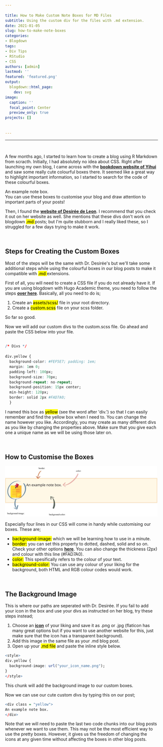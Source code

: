 ```yaml
---

title: How to Make Custom Note Boxes for MD Files
subtitle: Using the custom div for the files with .md extension.
date: 2021-01-05
slug: how-to-make-note-boxes
categories:
- Blogdown
tags:
- Div Tips
- RStudio
- CSS
authors: [admin]
lastmod: ''
featured: 'featured.png'
output:
  blogdown::html_page:
    dev: svg
image:
  caption: ''
  focal_point: Center
  preview_only: true
projects: []


---
```


***

&nbsp;


A few months ago, I started to learn how to create a blog using R Markdown from scracth. Initially, I had absolutely no idea about CSS. Right after launching my own blog, I came across with the [**bookdown website of Yihui**](https://bookdown.org/yihui/blogdown/output-format.html) and saw some really cute colourful boxes there. It seemed like a great way to highlight important information, so I started to search for the code of these colourful boxes.



<style>
div.yellow {
    background-image: url("note.png");
}
</style>

<div class = "yellow">
An example note box.
</div>

<style>
div.blue {
  background-image: url('lightbulb.png')
}
</style>

<div class = "blue">
You can use these boxes to customise your blog and draw attention to important parts of your posts!
</div>


Then, I found the [**website of Desirée de Leon**](https://desiree.rbind.io/post/2019/making-tip-boxes-with-bookdown-and-rmarkdown/). I recommend that you check it out on her website as well. She mentions that these divs don't work on blogdown <mark> .md </mark> posts; but I'm quite stubborn and I really liked these, so I struggled for a few days trying to make it work.

&nbsp;


## Steps for Creating the Custom Boxes

Most of the steps will be the same with Dr. Desirée's but we'll take some additional steps while using the colourful boxes in our blog posts to make it compatible with <mark> .md </mark> extensions.

First of all, you will need to create a CSS file if you do not already have it. If you are using blogdown with Hugo Academic theme, you need to follow the steps [**over here**](https://wowchemy.com/docs/customization/). Basically, all you need to do is;
 
 1. Create an <mark>assets/scss/</mark> file in your root directory. 
 2. Create a <mark>custom.scss</mark> file on your scss folder.
 
So far so good.

Now we will add our custom divs to the custom.scss file. Go ahead and paste the CSS below into your file.

```r

/* Divs */

div.yellow { 
  background-color: #FEF5E7; padding: 1em;
  margin: 1em 0;
  padding-left: 100px;
  background-size: 70px;
  background-repeat: no-repeat;
  background-position: 15px center;
  min-height: 120px;
  border: solid 2px #FAD7A0;
  }

```
I named this box as <mark>yellow</mark> (see the word after 'div.') so that I can easily remember and find the yellow box when I need to. You can change the name however you like. Accordingly, you may create as many different divs as you like by changing the properties above. Make sure that you give each one a unique name as we will be using those later on.

&nbsp;


## How to Customise the Boxes


![](example.jpg)

Especially four lines in our CSS will come in handy while customising our boxes. These are;

- <mark>background-image:</mark> which we will be learning how to use in a minute.
- <mark>border:</mark> you can set this property to dotted, dashed, solid and so on. Check your other options [**here**](https://www.w3schools.com/css/css_border.asp). You can also change the thickness (2px) and colour with this line (#FAD7A0).
- <mark>color:</mark> This spesifically refers to the colour of your text. 
- <mark>background-color:</mark> You can use any colour of your liking for the background, both HTML and RGB colour codes would work.

&nbsp;


## The Background Image

This is where our paths are seperated with Dr. Desirée. If you fail to add your icon in the box and use your divs as instructed on her blog, try these steps instead;

1. Choose an [**icon**](https://www.flaticon.com) of your liking and save it as .png or .jpg (flaticon has many great options but if you want to use another website for this, just make sure that the icon has a transparent background).
2. Add this image in the same file as your .md blog post.
3. Open up your <mark>.md file</mark> and paste the inline style below.

```r
<style>
div.yellow {
  background-image: url("your_icon_name.png");
}
</style>
```

This chunk will add the background image to our custom boxes.

Now we can use our cute custom divs by typing this on our post;

```r
<div class = "yellow">
An example note box.
</div>
```

Note that we will need to paste the last two code chunks into our blog posts whenever we want to use them. This may not be the most efficient way to use the pretty boxes. However, it gives us the freedom of changing the icons at any given time without affecting the boxes in other blog posts.